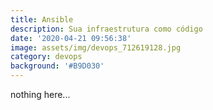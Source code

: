 ```yaml
---
title: Ansible
description: Sua infraestrutura como código
date: '2020-04-21 09:56:38'
image: assets/img/devops_712619128.jpg
category: devops
background: '#B9D030'
---
```

nothing here...
